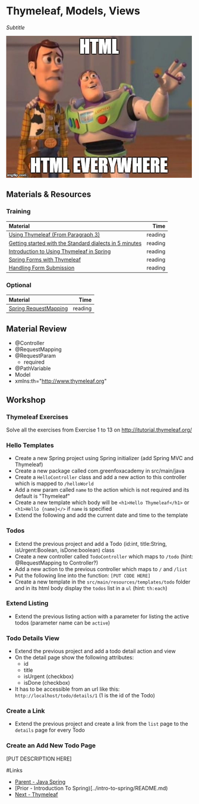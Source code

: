 # Thymeleaf, Models, Views
*Subtitle*

![Html everywhere](html_everywhere.jpg)


## Materials & Resources

### Training
| Material | Time |
|:-------- |-----:|
| [Using Thymeleaf (From Paragraph 3)](http://www.thymeleaf.org/doc/tutorials/2.1/usingthymeleaf.html) | reading |
| [Getting started with the Standard dialects in 5 minutes](http://www.thymeleaf.org/doc/articles/standarddialect5minutes.html)| reading |
| [Introduction to Using Thymeleaf in Spring](http://www.baeldung.com/thymeleaf-in-spring-mvc) | reading |
| [Spring Forms with Thymeleaf](http://www.thymeleaf.org/doc/tutorials/2.1/thymeleafspring.html#creating-a-form) | reading |
| [Handling Form Submission](https://spring.io/guides/gs/handling-form-submission/) | reading |


### Optional
| Material | Time |
|:-------- |-----:|
| [Spring RequestMapping](http://www.baeldung.com/spring-requestmapping) | reading |

## Material Review
- @Controller
- @RequestMapping
- @RequestParam
  - required
- @PathVariable
- Model
- xmlns:th="http://www.thymeleaf.org"

## Workshop

### Thymeleaf Exercises

Solve all the exercises from Exercise 1 to 13 on http://itutorial.thymeleaf.org/

### Hello Templates

- Create a new Spring project using Spring initializer (add Spring MVC and Thymeleaf)
- Create a new package called com.greenfoxacademy in src/main/java
- Create a `HelloController` class and add a new action to this controller which is mapped to `/helloWorld`
- Add a new param called `name` to the action which is not required and its default is "Thymeleaf"
- Create a new template which body will be `<h1>Hello Thymeleaf</h1>` or `<h1>Hello {name}</>` if `name` is specified
- Extend the following and add the current date and time to the template

### Todos

- Extend the previous project and add a Todo (id:int, title:String, isUrgent:Boolean, isDone:boolean) class
- Create a new controller called `TodoController` which maps to `/todo` (hint: @RequestMapping to Controller?)
- Add a new action to the previous controller which maps to `/` and `/list`
- Put the following line into the function: `[PUT CODE HERE]`
- Create a new template in the `src/main/resources/templates/todo` folder and in its html body display the `todos` list in a `ul` (hint: `th:each`)

### Extend Listing

- Extend the previous listing action with a parameter for listing the active todos (parameter name can be `active`)

### Todo Details View

- Extend the previous project and add a todo detail action and view
- On the detail page show the following attributes:
  - id
  - title
  - isUrgent (checkbox)
  - isDone (checkbox)
- It has to be accessible from an url like this: `http://localhost/todo/details/1` (1 is the id of the Todo)

### Create a Link

- Extend the previous project and create a link from the `list` page to the `details` page for every Todo

### Create an Add New Todo Page

[PUT DESCRIPTION HERE]

#Links
- [Parent - Java Spring](../README.md)
- [Prior - Introduction To Spring)[../intro-to-spring/README.md)
- [Next - Thymeleaf](../thymeleaf/README.md)
